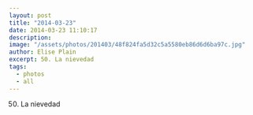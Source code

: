 ```yaml
---
layout: post
title: "2014-03-23"
date: 2014-03-23 11:10:17
description: 
image: "/assets/photos/201403/48f824fa5d32c5a5580eb86d6d6ba97c.jpg"
author: Elise Plain
excerpt: 50. La nievedad
tags: 
  - photos
  - all
---
```


50. La nievedad
<p></p>
